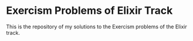 # Exercism Problems of Elixir Track
This is the repository of my solutions to the Exercism problems of the Elixir track.
